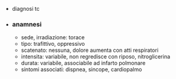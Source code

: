 - diagnosi tc
- ### anamnesi
	- sede, irradiazione: torace
	- tipo: trafittivo, oppressivo
	- scatenato: nessuna, dolore aumenta con atti respiratori
	- intensita: variabile, non regredisce con riposo, nitroglicerina
	- durata: variabile, associabile ad infarto polmonare
	- sintomi associati: dispnea, sincope, cardiopalmo